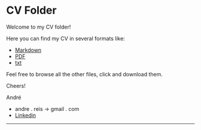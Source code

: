 CV Folder
=========

Welcome to my CV folder!

Here you can find my CV in several formats like:

  * [Markdown](AndreReis_md_EN.md)
  * [PDF](https://github.com/reis/cv/blob/master/AndreReis_md_EN.pdf)
  * [txt](https://github.com/reis/cv/blob/master/AndreReis_md_EN.txt)

Feel free to browse all the other files, click and download them.

Cheers!

André

 * andre . reis -> gmail . com
 * [Linkedin](http://www.linkedin.com/in/andreleitereis)

----
